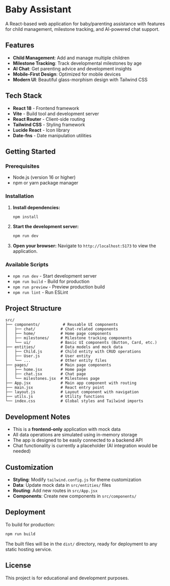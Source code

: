 # Baby Assistant

A React-based web application for baby/parenting assistance with features for child management, milestone tracking, and AI-powered chat support.

## Features

- **Child Management**: Add and manage multiple children
- **Milestone Tracking**: Track developmental milestones by age
- **AI Chat**: Get parenting advice and development insights
- **Mobile-First Design**: Optimized for mobile devices
- **Modern UI**: Beautiful glass-morphism design with Tailwind CSS

## Tech Stack

- **React 18** - Frontend framework
- **Vite** - Build tool and development server
- **React Router** - Client-side routing
- **Tailwind CSS** - Styling framework
- **Lucide React** - Icon library
- **Date-fns** - Date manipulation utilities

## Getting Started

### Prerequisites

- Node.js (version 16 or higher)
- npm or yarn package manager

### Installation

1. **Install dependencies:**
   ```bash
   npm install
   ```

2. **Start the development server:**
   ```bash
   npm run dev
   ```

3. **Open your browser:**
   Navigate to `http://localhost:5173` to view the application.

### Available Scripts

- `npm run dev` - Start development server
- `npm run build` - Build for production
- `npm run preview` - Preview production build
- `npm run lint` - Run ESLint

## Project Structure

```
src/
├── components/          # Reusable UI components
│   ├── chat/           # Chat-related components
│   ├── home/           # Home page components
│   ├── milestones/     # Milestone tracking components
│   └── ui/             # Basic UI components (Button, Card, etc.)
├── entities/           # Data models and mock data
│   ├── Child.js        # Child entity with CRUD operations
│   ├── User.js         # User entity
│   └── ...             # Other entity files
├── pages/              # Main page components
│   ├── home.jsx        # Home page
│   ├── chat.jsx        # Chat page
│   └── milestones.jsx  # Milestones page
├── App.jsx             # Main app component with routing
├── main.jsx            # React entry point
├── layout.js           # Layout component with navigation
├── utils.js            # Utility functions
└── index.css           # Global styles and Tailwind imports
```

## Development Notes

- This is a **frontend-only** application with mock data
- All data operations are simulated using in-memory storage
- The app is designed to be easily connected to a backend API
- Chat functionality is currently a placeholder (AI integration would be needed)

## Customization

- **Styling**: Modify `tailwind.config.js` for theme customization
- **Data**: Update mock data in `src/entities/` files
- **Routing**: Add new routes in `src/App.jsx`
- **Components**: Create new components in `src/components/`

## Deployment

To build for production:

```bash
npm run build
```

The built files will be in the `dist/` directory, ready for deployment to any static hosting service.

## License

This project is for educational and development purposes. 